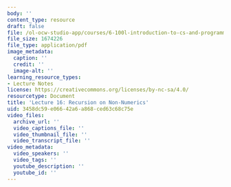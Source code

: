 ```yaml
---
body: ''
content_type: resource
draft: false
file: /ol-ocw-studio-app/courses/6-100l-introduction-to-cs-and-programming-using-python-fall-2022/mit6_100l_f22_lec16.pdf
file_size: 1674226
file_type: application/pdf
image_metadata:
  caption: ''
  credit: ''
  image-alt: ''
learning_resource_types:
- Lecture Notes
license: https://creativecommons.org/licenses/by-nc-sa/4.0/
resourcetype: Document
title: 'Lecture 16: Recursion on Non-Numerics'
uid: 3458dc59-e066-42a6-a868-ced63c68c75e
video_files:
  archive_url: ''
  video_captions_file: ''
  video_thumbnail_file: ''
  video_transcript_file: ''
video_metadata:
  video_speakers: ''
  video_tags: ''
  youtube_description: ''
  youtube_id: ''
---
```

